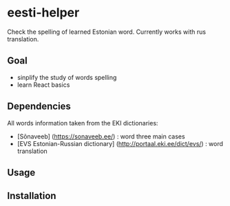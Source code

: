 # eesti-helper
Check the spelling of learned Estonian word.
Currently works with rus translation.

## Goal
- sinplify the study of words spelling
- learn React basics

## Dependencies
All words information taken from the EKI dictionaries:
- [Sõnaveeb] (https://sonaveeb.ee/) : word three main cases
- [EVS Estonian-Russian dictionary] (http://portaal.eki.ee/dict/evs/) : word translation

## Usage


## Installation
